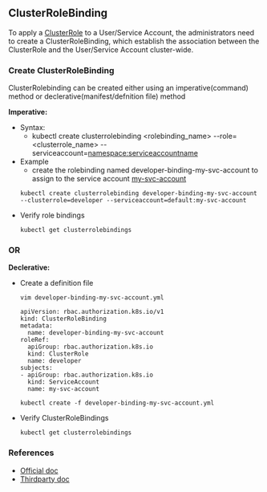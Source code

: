 ## ClusterRoleBinding
To apply a [ClusterRole](./ClusterRoles.md) to a User/Service Account, the administrators need to create a ClusterRoleBinding, which establish the association between the ClusterRole and the User/Service Account cluster-wide.

### Create ClusterRoleBinding
ClusterRolebinding can be created either using an imperative(command) method or declerative(manifest/defnition file) method

**Imperative:**
- Syntax:
  - kubectl create clusterrolebinding <rolebinding_name> --role=<clusterrole_name> --serviceaccount=<namespace:serviceaccountname>
- Example
  - create the rolebinding named developer-binding-my-svc-account to assign to the service account [my-svc-account](/ServiceAccount.md)
  ```
  kubectl create clusterrolebinding developer-binding-my-svc-account --clusterrole=developer --serviceaccount=default:my-svc-account
  ```
- Verify role bindings
  ```
  kubectl get clusterrolebindings
  ```
### OR
**Declerative:**
- Create a definition file
  ```
  vim developer-binding-my-svc-account.yml
  ```
  ```
  apiVersion: rbac.authorization.k8s.io/v1
  kind: ClusterRoleBinding
  metadata:
    name: developer-binding-my-svc-account
  roleRef:
    apiGroup: rbac.authorization.k8s.io
    kind: ClusterRole
    name: developer
  subjects:
  - apiGroup: rbac.authorization.k8s.io
    kind: ServiceAccount
    name: my-svc-account

  ```
  ```
  kubectl create -f developer-binding-my-svc-account.yml
  ```
- Verify ClusterRoleBindings
  ```
  kubectl get clusterrolebindings
  ```
### References
- [Official doc](https://kubernetes.io/docs/reference/kubectl/generated/kubectl_create/kubectl_create_clusterrolebinding/)
- [Thirdparty doc](https://medium.com/rahasak/kubernetes-role-base-access-control-with-service-account-e4c65e3f25cc)
